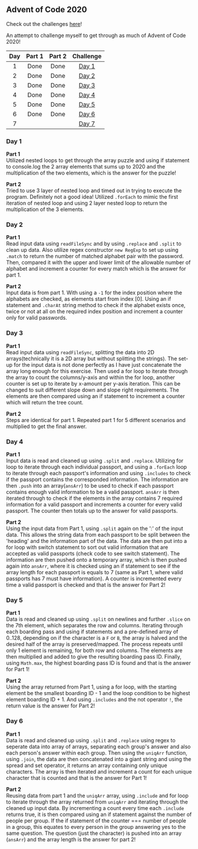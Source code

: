 ## Advent of Code 2020

Check out the challenges [here](https://adventofcode.com/2020/about)!

An attempt to challenge myself to get through as much of Advent of Code 2020!

|Day|Part 1|Part 2|Challenge|
|:-:|:----:|:----:|:-------:|
| 1 | Done | Done |[Day 1](https://adventofcode.com/2020/day/1)|
| 2 | Done | Done |[Day 2](https://adventofcode.com/2020/day/2)| 
| 3 | Done | Done |[Day 3](https://adventofcode.com/2020/day/3)|
| 4 | Done | Done |[Day 4](https://adventofcode.com/2020/day/4)|
| 5 | Done | Done |[Day 5](https://adventofcode.com/2020/day/5)|
| 6 | Done | Done |[Day 6](https://adventofcode.com/2020/day/6)|
| 7 |  |  |[Day 7](https://adventofcode.com/2020/day/7)|

### **Day 1**

**Part 1** <br>
Utilized nested loops to get through the array puzzle and using if statement to console.log the 2 array elements that sums up to 2020 and the multiplication of the two elements, which is the answer for the puzzle! <br>

**Part 2** <br>
Tried to use 3 layer of nested loop and timed out in trying to execute the program. Definitely not a good idea! Utilized `.forEach` to mimic the first iteration of nested loop and using 2 layer nested loop to return the multiplication of the 3 elements. <br>

### **Day 2**

**Part 1** <br>
Read input data using `readFileSync` and by using `.replace` and `.split` to clean up data. Also utilize regex constructor `new RegExp` to set up using `.match` to return the number of matched alphabet pair with the password. Then, compared it with the upper and lower limit of the allowable number of alphabet and increment a counter for every match which is the answer for part 1. <br>

**Part 2** <br>
Input data is from part 1. With using a `-1` for the index position where the alphabets are checked, as elements start from index [0]. Using an if statement and `.charAt` string method to check if the alphabet exists once, twice or not at all on the required index position and increment a counter only for valid passwords. <br>

### **Day 3**

**Part 1** <br>
Read input data using `readFileSync`, splitting the data into 2D arrays(technically it is a 2D array but without splitting the strings). The set-up for the input data is not done perfectly as I have just concatenate the array long enough for this exercise. Then used a for loop to iterate through the array to count the columns/y-axis and within the for loop, another counter is set up to iterate by x-amount per y-axis iteration. This can be changed to suit different slope down and slope right requirements. The elements are then compared using an if statement to increment a counter which will return the tree count. <br>

**Part 2** <br>
Steps are identical for part 1. Repeated part 1 for 5 different scenarios and multiplied to get the final answer. <br>

### **Day 4**

**Part 1** <br>
Input data is read and cleaned up using `.split` and `.replace`. Utilizing for loop to iterate through each individual passport, and using a `.forEach` loop to iterate through each passport's information and using `.includes` to check if the passport contains the corresponded information. The information are then `.push` into an array(`ansArr`) to be used to check if each passport contains enough valid information to be a valid passport. `ansArr` is then iterated through to check if the elements in the array contains 7 required information for a valid passport and increments a counter for every valid passport. The counter then totals up to the answer for valid passports. <br>

**Part 2** <br>
Using the input data from Part 1, using `.split` again on the ':' of the input data. This allows the string data from each passport to be split between the 'heading' and the information part of the data. The data are then put into a for loop with switch statement to sort out valid information that are accepted as valid passports (check code to see switch statement). The information are then pushed onto a temporary array, which is then pushed again into `ansArr`, where it is checked using an if statement to see if the array length for each passport is equals to  7 (same as Part 1, where valid passports has 7 must have information). A counter is incremented every time a valid passport is checked and that is the answer for Part 2! <br>

### **Day 5**

**Part 1** <br>
Data is read and cleaned up using `.split` on newlines and further `.slice` on the 7th element, which separates the row and columns. Iterating through each boarding pass and using if statements and a pre-defined array of 0..128, depending on if the character is a `F` or `B`, the array is halved and the desired half of the array is preserved/mapped. The process repeats until only 1 element is remaining, for both row and columns. The elements are then multiplied and added to give the resulting boarding pass ID. Finally, using `Math.max`, the highest boarding pass ID is found and that is the answer for Part 1! <br>

**Part 2** <br>
Using the array returned from Part 1, using a for loop, with the starting element be the smallest boarding ID - 1 and the loop condition to be highest element boarding ID + 1. And using `.includes` and the not operator `!`, the return value is the answer for Part 2! <br>

### **Day 6**

**Part 1** <br>
Data is read and cleaned up using `.split` and `.replace` using regex to seperate data into array of arrays, separating each group's answer and also each person's answer within each group. Then using the `uniqArr` function, using `.join`, the data are then concatenated into a giant string and using the spread and set operator, it returns an array containing only unique characters. The array is then iterated and increment a count for each unique character that is counted and that is the answer for Part 1! <br>

**Part 2** <br>
Reusing data from part 1 and the `uniqArr` array, using `.include` and for loop to iterate through the array returned from `uniqArr` and iterating through the cleaned up input data. By incrementing a count every time each `.include` returns true, it is then compared using an if statement against the number of people per group. If the if statement of the counter === number of people in a group, this equates to every person in the group answering yes to the same question. The question (just the character) is pushed into an array (`ansArr`) and the array length is the answer for part 2!